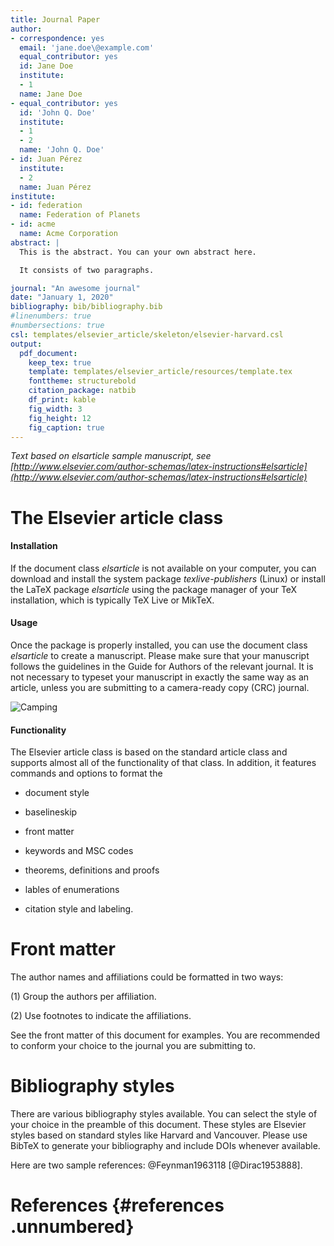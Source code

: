 ```yaml
---
title: Journal Paper 
author:
- correspondence: yes
  email: 'jane.doe\@example.com'
  equal_contributor: yes
  id: Jane Doe
  institute:
  - 1
  name: Jane Doe
- equal_contributor: yes
  id: 'John Q. Doe'
  institute:
  - 1
  - 2
  name: 'John Q. Doe'
- id: Juan Pérez
  institute:
  - 2
  name: Juan Pérez
institute:
- id: federation
  name: Federation of Planets
- id: acme
  name: Acme Corporation
abstract: |
  This is the abstract. You can your own abstract here.

  It consists of two paragraphs.

journal: "An awesome journal"
date: "January 1, 2020"
bibliography: bib/bibliography.bib
#linenumbers: true
#numbersections: true
csl: templates/elsevier_article/skeleton/elsevier-harvard.csl
output:
  pdf_document:
    keep_tex: true
    template: templates/elsevier_article/resources/template.tex
    fonttheme: structurebold
    citation_package: natbib
    df_print: kable
    fig_width: 3
    fig_height: 12
    fig_caption: true
---
```


_Text based on elsarticle sample manuscript, see [http://www.elsevier.com/author-schemas/latex-instructions#elsarticle](http://www.elsevier.com/author-schemas/latex-instructions#elsarticle)_


The Elsevier article class
==========================

#### Installation

If the document class *elsarticle* is not available on your computer,
you can download and install the system package *texlive-publishers*
(Linux) or install the LaTeX package *elsarticle* using the package
manager of your TeX installation, which is typically TeX Live or MikTeX.

#### Usage

Once the package is properly installed, you can use the document class
*elsarticle* to create a manuscript. Please make sure that your
manuscript follows the guidelines in the Guide for Authors of the
relevant journal. It is not necessary to typeset your manuscript in
exactly the same way as an article, unless you are submitting to a
camera-ready copy (CRC) journal.

![Camping](img/undraw_camping_noc8.png)

#### Functionality

The Elsevier article class is based on the standard article class and
supports almost all of the functionality of that class. In addition, it
features commands and options to format the

-   document style

-   baselineskip

-   front matter

-   keywords and MSC codes

-   theorems, definitions and proofs

-   lables of enumerations

-   citation style and labeling.

Front matter
============

The author names and affiliations could be formatted in two ways:

(1) Group the authors per affiliation.

(2) Use footnotes to indicate the affiliations.

See the front matter of this document for examples. You are recommended
to conform your choice to the journal you are submitting to.

Bibliography styles
===================

There are various bibliography styles available. You can select the
style of your choice in the preamble of this document. These styles are
Elsevier styles based on standard styles like Harvard and Vancouver.
Please use BibTeX to generate your bibliography and include DOIs
whenever available.

Here are two sample references: @Feynman1963118 [@Dirac1953888].

References {#references .unnumbered}
==========
